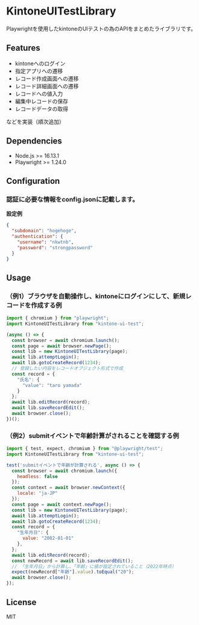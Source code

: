 # KintoneUITestLibrary

Playwrightを使用したkintoneのUIテストの為のAPIをまとめたライブラリです。

## Features

- kintoneへのログイン
- 指定アプリへの遷移
- レコード作成画面への遷移
- レコード詳細画面への遷移
- レコードへの値入力
- 編集中レコードの保存
- レコードデータの取得

などを実装（順次追加）

## Dependencies

- Node.js >= 16.13.1
- Playwright >= 1.24.0

## Configuration
### 認証に必要な情報をconfig.jsonに記載します。
__設定例__
```json
{
  "subdomain": "hogehoge",
  "authentication": {
    "username": "nkwtnb",
    "password": "strongpassword"
  }
}
```

## Usage
### （例1）ブラウザを自動操作し、kintoneにログインにして、新規レコードを作成する例
```javascript
import { chromium } from "playwright";
import KintoneUITestLibrary from "kintone-ui-test";

(async () => {
  const browser = await chromium.launch();
  const page = await browser.newPage();
  const lib = new KintoneUITestLibrary(page);
  await lib.attemptLogin();
  await lib.gotoCreateRecord(1234);
  // 登録したい内容をレコードオブジェクト形式で作成
  const record = {
    "氏名": {
      "value": "taro yamada"
    }
  };
  await lib.editRecord(record);
  await lib.saveRecordEdit();
  await browser.close();
})();
```
### （例2）submitイベントで年齢計算がされることを確認する例
```javascript
import { test, expect, chromium } from "@playwright/test";
import KintoneUITestLibrary from "kintone-ui-test";

test('submitイベントで年齢が計算される', async () => {
  const browser = await chromium.launch({
    headless: false
  });
  const context = await browser.newContext({
    locale: "ja-JP"
  });
  const page = await context.newPage();
  const lib = new KintoneUITestLibrary(page);
  await lib.attemptLogin();
  await lib.gotoCreateRecord(1234);
  const record = {
    "生年月日": {
      value: "2002-01-01"
    },
  };
  await lib.editRecord(record);
  const newRecord = await lib.saveRecordEdit();
  // 「生年月日」から計算し、「年齢」に値が設定されていること（2022年時点）
  expect(newRecord["年齢"].value).toEqual("20");
  await browser.close();
});
```

## License
MIT